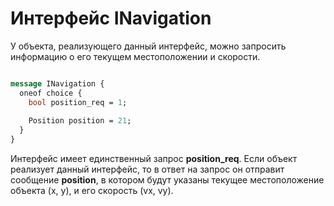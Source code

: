 # Интерфейс INavigation
У объекта, реализующего данный интерфейс, можно запросить информацию о его текущем местоположении и скорости.
```protobuf

message INavigation {
  oneof choice {
    bool position_req = 1;
    
    Position position = 21;
  }
}
```

Интерфейс имеет единственный запрос **position_req**. Если объект реализует данный интерфейс, то в ответ на запрос он отправит сообщение **position**, в котором будут указаны текущее местоположение объекта (x, y), и его скорость (vx, vy).
